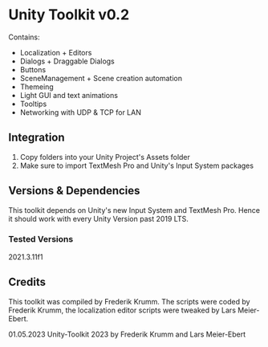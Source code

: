 # Unity Toolkit v0.2

Contains:
* Localization + Editors
* Dialogs + Draggable Dialogs
* Buttons
* SceneManagement + Scene creation automation
* Themeing
* Light GUI and text animations
* Tooltips
* Networking with UDP & TCP for LAN

## Integration
1. Copy folders into your Unity Project's Assets folder
2. Make sure to import TextMesh Pro and Unity's Input System packages

## Versions & Dependencies
This toolkit depends on Unity's new Input System and TextMesh Pro. Hence it should work with every Unity Version past 2019 LTS.
### Tested Versions
2021.3.11f1

## Credits
This toolkit was compiled by Frederik Krumm.
The scripts were coded by Frederik Krumm, the localization editor scripts were tweaked by Lars Meier-Ebert.

01.05.2023
Unity-Toolkit 2023 by Frederik Krumm and Lars Meier-Ebert
